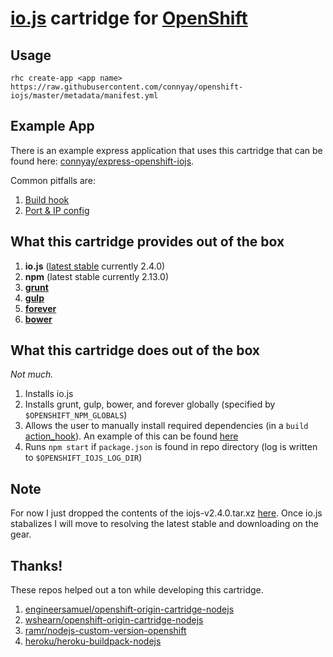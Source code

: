 # [io.js](https://iojs.org/) cartridge for [OpenShift](https://www.openshift.com/)

## Usage

`rhc create-app <app name> https://raw.githubusercontent.com/connyay/openshift-iojs/master/metadata/manifest.yml`

## Example App

There is an example express application that uses this cartridge that can be found here: [connyay/express-openshift-iojs](https://github.com/connyay/express-openshift-iojs).

Common pitfalls are:
1. [Build hook](https://github.com/connyay/express-openshift-iojs/blob/master/.openshift/action_hooks/build)
2. [Port & IP config](https://github.com/connyay/express-openshift-iojs/blob/master/app.js#L6-L7)


What this cartridge provides out of the box
---
1. **io.js** ([latest stable](http://semver.io/iojs/stable) currently 2.4.0)
2. **npm** (latest stable currently 2.13.0)
3. **[grunt](https://www.npmjs.com/package/grunt-cli)**
4. **[gulp](https://www.npmjs.com/package/gulp)**
5. **[forever](https://www.npmjs.com/package/forever)**
6. **[bower](https://www.npmjs.com/package/bower)**

What this cartridge does out of the box
---
*Not much.*

1. Installs io.js
2. Installs grunt, gulp, bower, and forever globally (specified by `$OPENSHIFT_NPM_GLOBALS`)
3. Allows the user to manually install required dependencies (in a `build` [action_hook](http://openshift.github.io/documentation/oo_user_guide.html#action-hooks)). An example of this can be found [here](template/.openshift/action_hooks/build)
4. Runs `npm start` if `package.json` is found in repo directory (log is written to `$OPENSHIFT_IOJS_LOG_DIR`)

Note
---
For now I just dropped the contents of the iojs-v2.4.0.tar.xz [here](bin/iojs). Once io.js stabalizes I will move to resolving the latest stable and downloading on the gear.

Thanks!
---
These repos helped out a ton while developing this cartridge.

1. [engineersamuel/openshift-origin-cartridge-nodejs](https://github.com/engineersamuel/openshift-origin-cartridge-nodejs)
2. [wshearn/openshift-origin-cartridge-nodejs](https://github.com/wshearn/openshift-origin-cartridge-nodejs)
3. [ramr/nodejs-custom-version-openshift](https://github.com/ramr/nodejs-custom-version-openshift)
4. [heroku/heroku-buildpack-nodejs](https://github.com/heroku/heroku-buildpack-nodejs)
